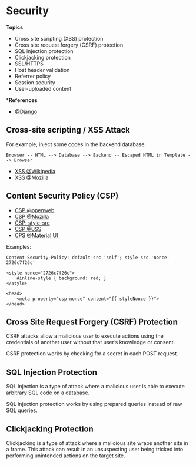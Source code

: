 # Security

**Topics**

* Cross site scripting (XSS) protection
* Cross site request forgery (CSRF) protection
* SQL injection protection
* Clickjacking protection
* SSL/HTTPS
* Host header validation
* Referrer policy
* Session security
* User-uploaded content

***References**

* [@Django](https://docs.djangoproject.com/en/3.1/topics/security)

## Cross-site scripting / XSS Attack

For example, inject some codes in the backend database:

```
Browser -- HTML --> Database --> Backend -- Escaped HTML in Template --> Browser
```

* [XSS @Wikipedia](https://en.wikipedia.org/wiki/Cross-site_scripting)
* [XSS @Mozilla](https://developer.mozilla.org/en-US/docs/Glossary/Cross-site_scripting)

## Content Security Policy (CSP)

* [CSP @openweb](https://openweb.eu.org/articles/content-security-policy)
* [CSP @Mozilla](https://developer.mozilla.org/fr/docs/Web/HTTP/CSP)
* [CSP: style-src](https://developer.mozilla.org/en-US/docs/Web/HTTP/Headers/Content-Security-Policy/style-src)
* [CSP @JSS](https://cssinjs.org/csp?v=v10.4.0#setting-up-content-security-policy-with-jss)
* [CPS @Material UI](https://material-ui.com/styles/advanced/#content-security-policy-csp)

Examples:

```
Content-Security-Policy: default-src 'self'; style-src 'nonce-2726c7f26c'

<style nonce="2726c7f26c">
    #inline-style { background: red; }
</style>
```

```
<head>
    <meta property="csp-nonce" content="{{ styleNonce }}">
</head>
```

## Cross Site Request Forgery (CSRF) Protection

CSRF attacks allow a malicious user to execute actions using the credentials of another user without
that user’s knowledge or consent.

CSRF protection works by checking for a secret in each POST request.

## SQL Injection Protection

SQL injection is a type of attack where a malicious user is able to execute arbitrary SQL code on a database.

SQL injection protection works by using prepared queries instead of raw SQL queries.

## Clickjacking Protection

Clickjacking is a type of attack where a malicious site wraps another site in a frame. This attack
can result in an unsuspecting user being tricked into performing unintended actions on the target
site.
